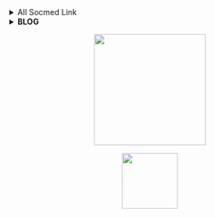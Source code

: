 <!---
tahaluindo/tahaluindo is a ✨ special ✨ repository because its `README.md` (this file) appears on your GitHub profile.
You can click the Preview link to take a look at your changes.
--->
<header>
    <img scr="https://www.seekpng.com/png/full/133-1334460_rwby-ruby-rose-by-isaiahjordan-d68cb3f-rwby-ruby.png" width="150" />
</header>
<details>
    <summary>All Socmed Link<b></b></summary><br/>
<p align='center'><a href="https://api.daily.dev/get?r=Koleksibot"><img src="https://www.seekpng.com/png/full/133-1334437_rwby-ruby-rose-rwby-ruby-rose-transparent.png" width="150" alt="LulzGhost-Team BOT's Dev Card"/></a></p>

</details>
<details>
    <summary><b>BLOG</b></summary><br/>
<h1  align='center'> Ketikan Hati Kecil </h1>
<p align='center'><a href="https://ketikanhatikecil.blogspot.com/"><img src="https://www.seekpng.com/png/full/133-1334725_ruby-rose-by-metatality-on-deviantart-rwby-ruby.png" width="150" alt="LulzGhost-Team BOT's Dev Card"/></a></p>
</details>

<p align='center'>
<a href="https://api.daily.dev/get?r=Koleksibot"><img height="200" src="https://raw.githubusercontent.com/MRX281MK/MRX281MK.github.io/main/root.svg"></a>
<p align='center'>
<a href="https://www.facebook.com/ciciyber.squadindo.7"><img height="100" src="https://raw.githubusercontent.com/MRX281MK/MRX281MK.github.io/main/speed.svg"></a></p>
<p align='center'>
<!--END_SECTION:waka-->
<!--
-->
